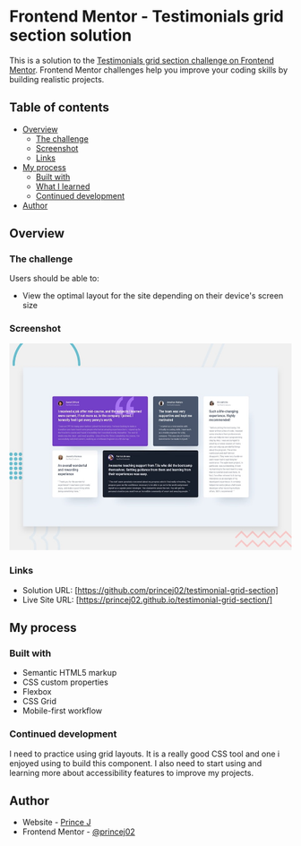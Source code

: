 # Frontend Mentor - Testimonials grid section solution

This is a solution to the [Testimonials grid section challenge on Frontend Mentor](https://www.frontendmentor.io/challenges/testimonials-grid-section-Nnw6J7Un7). Frontend Mentor challenges help you improve your coding skills by building realistic projects. 

## Table of contents

- [Overview](#overview)
  - [The challenge](#the-challenge)
  - [Screenshot](#screenshot)
  - [Links](#links)
- [My process](#my-process)
  - [Built with](#built-with)
  - [What I learned](#what-i-learned)
  - [Continued development](#continued-development)
- [Author](#author)


## Overview

### The challenge

Users should be able to:

- View the optimal layout for the site depending on their device's screen size

### Screenshot

![](./design/desktop-preview.jpg)



### Links

- Solution URL: [https://github.com/princej02/testimonial-grid-section]
- Live Site URL: [https://princej02.github.io/testimonial-grid-section/]

## My process

### Built with

- Semantic HTML5 markup
- CSS custom properties
- Flexbox
- CSS Grid
- Mobile-first workflow


### Continued development

I need to practice using grid layouts. It is a really good CSS tool and one i enjoyed using to build this component. I also need to start using and learning more about accessibility features to improve my projects.

## Author

- Website - [Prince J](https://github.com/princej02)
- Frontend Mentor - [@princej02](https://www.frontendmentor.io/profile/princej02)


